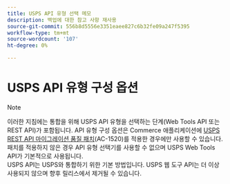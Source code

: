 ```yaml
---
title: USPS API 유형 선택 메모
description: 백업에 대한 참고 사항 재사용
source-git-commit: 556b8d5556e3351eaee827c6b32fe09a247f5395
workflow-type: tm+mt
source-wordcount: '107'
ht-degree: 0%

---
```


# USPS API 유형 구성 옵션

>[!NOTE]
>
>이러한 지침에는 통합을 위해 USPS API 유형을 선택하는 단계(Web Tools API 또는 REST API)가 포함됩니다. API 유형 구성 옵션은 Commerce 애플리케이션에 [USPS REST API 마이그레이션 품질 패치](https://experienceleague.adobe.com/docs/commerce-knowledge-base/kb/troubleshooting/known-issues-patches-attached/usps-rest-api-migration-patch.html)&#x200B;(AC-1520)를 적용한 경우에만 사용할 수 있습니다. 패치를 적용하지 않은 경우 API 유형 선택기를 사용할 수 없으며 USPS Web Tools API가 기본적으로 사용됩니다.<br>USPS API는 USPS와 통합하기 위한 기본 방법입니다. USPS 웹 도구 API는 더 이상 사용되지 않으며 향후 릴리스에서 제거될 수 있습니다.
